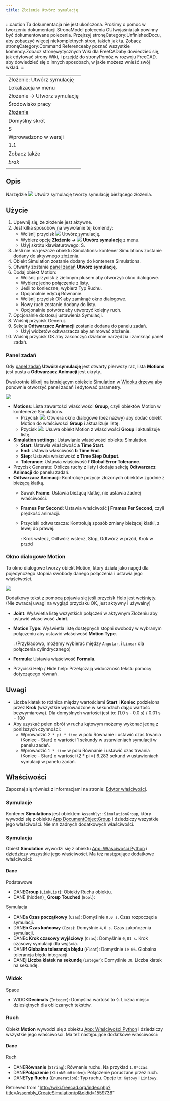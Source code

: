 ```yaml
---
title: Złożenie Utwórz symulację
---
```

:::caution
Ta dokumentacja nie jest ukończona. Prosimy o pomoc w tworzeniu dokumentacji.StronaModel polecenia GUIwyjaśnia jak powinny być dokumentowane polecenia. Przejrzyj stronęCategory:UnfinishedDocu, aby zobaczyć więcej niekompletnych stron, takich jak ta. Zobacz stronęCategory:Command Referenceaby poznać wszystkie komendy.Zobacz stronęwytycznych Wiki dla FreeCADaby dowiedzieć się, jak edytować strony Wiki, i przejdź do stronyPomóż w rozwoju FreeCAD, aby dowiedzieć się o innych sposobach, w jakie możesz wnieść swój wkład.
:::

|  |
| --- |
| Złożenie: Utwórz symulację |
| Lokalizacja w menu |
| Złożenie → Utwórz symulację |
| Środowisko pracy |
| [Złożenie](/Assembly_Workbench/pl "Assembly Workbench/pl") |
| Domyślny skrót |
| S |
| Wprowadzono w wersji |
| 1.1 |
| Zobacz także |
| *brak* |
|  |

## Opis

Narzędzie ![](/images/Assembly_CreateSimulation.svg) Utwórz symulację tworzy symulację bieżącego złożenia.

## Użycie

1. Upewnij się, że złożenie jest aktywne.
2. Jest kilka sposobów na wywołanie tej komendy:
   * Wciśnij przycisk ![](/images/Assembly_CreateSimulation.svg) Utwórz symulację.
   * Wybierz opcję **Złożenie → ![](/images/Assembly_CreateSimulation.svg) Utwórz symulację** z menu.
   * Użyj skrótu klawiaturowego: S.
3. Jeśli nie ma jeszcze obiektu Simulations: kontener Simulations zostanie dodany do aktywnego złożenia.
4. Obiekt Simulation zostanie dodany do kontenera Simulations.
5. Otwarty zostanie [panel zadań](/Task_panel/pl "Task panel/pl") **Utwórz symulację**.
6. Dodaj obiekt Motion:
   * Wciśnij przycisk z zielonym plusem aby otworzyć okno dialogowe.
   * Wybierz jedno połączenie z listy.
   * Jeśli to konieczne, wybierz Typ Ruchu.
   * Opcjonalnie edytuj Równanie.
   * Wciśnij przycisk OK aby zamknąć okno dialogowe.
   * Nowy ruch zostanie dodany do listy.
   * Opcjonalnie potwórz aby utworzyć kolejny ruch.
7. Opcjonalnie dostosuj ustawienia Symulacji.
8. Wciśnij przycisk Generuj.
9. Sekcja **Odtwarzacz Animacji** zostanie dodana do panelu zadań.
   * Użyj widżetów odtwarzacza aby animować złożenie.
10. Wciśnij przycisk OK aby zakończyć działanie narzędzia i zamknąć panel zadań.

### Panel zadań

Gdy [panel zadań](/Task_panel/pl "Task panel/pl") **Utwórz symulację** jest otwarty pierwszy raz, lista **Motions** jest pusta a **Odtwarzacz Animacji** jest ukryty..

Dwukrotnie kliknij na istniejącym obiekcie Simulation w [Widoku drzewa](/Tree_view/pl "Tree view/pl") aby ponownie otworzyć panel zadań i edytować parametry.

![](/images/Assembly_CreateSimulation-Task.png)

* **Motions**: Lista zawartości właściwości **Group**, czyli obiektów Motion w kontenerze Simulations.
  + Przycisk ![](/images/List-add.svg): Otwiera okno dialogowe (bez nazwy) aby dodać obiekt Motion do właściwości **Group** i aktualizuje listę.
  + Pzycisk ![](/images/Edit-delete.svg): Usuwa obiekt Motion z właściwości **Group** i aktualizuje listę.
* **Simulation settings**: Ustawianie właściwości obiektu Simulation.
  + **Start**: Ustawia właściwość **a Time Start**.
  + **End**: Ustawia właściwość **b Time End**.
  + **Step**: Ustawia właściwość **c Time Step Output**.
  + **Tolerance**: Ustawia właściwość **f Global Error Tolerance**.
* Przycisk Generate: Oblicza ruchy z listy i dodaje sekcję **Odtwarzacz Animacji** do panelu zadań.
* **Odtwarzacz Animacji**: Kontroluje pozycje złożonych obiektów zgodnie z bieżącą klatką.
  + Suwak **Frame**: Ustawia bieżącą klatkę, nie ustawia żadnej właściwości.
  + **Frames Per Second**: Ustawia właściwość **j Frames Per Second**, czyli prędkość animacji.
  + Przyciski odtwarzacza: Kontrolują sposób zmiany bieżącej klatki, z lewej do prawej:

    :   Krok wstecz, Odtwórz wstecz, Stop, Odtwórz w przód, Krok w przód

### Okno dialogowe Motion

To okno dialogowe tworzy obiekt Motion, który działa jako napęd dla pojedynczego stopnia swobody danego połączenia i ustawia jego właściwości.

![](/images/Assembly_CreateSimulation-Motion.png)

Dodatkowy tekst z pomocą pojawia się jeśli przycisk Help jest wciśnięty.  
(Nie zwracaj uwagi na wygląd przycisku OK, jest aktywny i używalny)

* **Joint**: Wyświetla listę wszystkich połączeń w aktywnym Złożeniu aby ustawić właściwość **Joint**.
* **Motion Type**: Wyświetla listę dostępnych stopni swobody w wybranym połączeniu aby ustawić właściwość **Motion Type**.

  :   (Przykładowo, możemy wybierać między `Angular`, i `Linear` dla połączenia cylindrycznego)
* **Formula**: Ustawia właściwość **Formula**.
* Przyciski Help / Hide help: Przełączają widoczność tekstu pomocy dotyczącego równań.

## Uwagi

* Liczba klatek to różnica między wartościami **Start** i **Koniec** podzielona przez **Krok** (wszystkie wprowadzone w sekundach dając wartość bezwymiarową). Dla domyślnych wartości jest to: (1.0 s - 0.0 s) / 0.01 s = 100
* Aby uzyskać pełen obrót w ruchu kątowym możemy wykonać jedną z poniższych czynności:
  + Wprowadzić `2 * pi * time` w polu Równanie i ustawić czas trwania (Koniec - Start) o wartości 1 sekundy w ustawieniach symulacji w panelu zadań.
  + Wprowadzić `1 * time` w polu Równanie i ustawić czas trwania (Koniec - Start) o wartości (2 \* pi =) 6.283 sekund w ustawieniach symulacji w panelu zadań.

## Właściwości

Zapoznaj się również z informacjami na stronie: [Edytor właściwości](/Property_editor/pl "Property editor/pl").

### Symulacje

Kontener **Simulations** jest obiektem `Assembly::SimulationGroup`, który wywodzi się z obiektu [App DocumentObjectGroup](/App_DocumentObjectGroup/pl "App DocumentObjectGroup/pl") i dziedziczy wszystkie jego właściwości. Nie ma żadnych dodatkowych właściwości.

### Symulacja

Obiekt **Simulation** wywodzi się z obiektu [App: Właściwości Python](/App_FeaturePython/pl "App FeaturePython/pl") i dziedziczy wszystkie jego właściwości. Ma też następujące dodatkowe właściwości:

#### Dane

Podstawowe

* DANE**Group** (`LinkList`): Obiekty Ruchu obiektu.
* DANE (hidden)**\_ Group Touched** (`Bool`):

Symulacja

* DANE**a Czas początkowy** (`Czas`): Domyślnie `0,0 s`. Czas rozpoczęcia symulacji.
* DANE**b Czas końcowy** (`Czas`): Domyślnie `4,0 s`. Czas zakończenia symulacji.
* DANE**c Krok czasowy wyjściowy** (`Czas`): Domyślnie `0,01 s`. Krok czasowy symulacji dla wyjścia.
* DANE**f Globalna tolerancja błędu** (`Float`): Domyślnie `1e-06`. Globalna tolerancja błędu integracji.
* DANE**j Liczba klatek na sekundę** (`Integer`): Domyślnie `30`. Liczba klatek na sekundę.

### Widok

Space

* WIDOK**Decimals** (`Integer`): Domyślna wartość to `9`. Liczba miejsc dziesiętnych dla obliczanych tekstów.

### Ruch

Obiekt **Motion** wywodzi się z obiektu [App: Właściwości Python](/App_FeaturePython/pl "App FeaturePython/pl") i dziedziczy wszystkie jego właściwości. Ma też następujące dodatkowe właściwości:

#### Dane

Ruch

* DANE**Równanie** (`String`): Równanie ruchu. Na przykład `1.0*czas`.
* DANE**Połączenie** (`XLinkSubHidden`): Połączenie poruszane przez ruch.
* DANE**Typ Ruchu** (`Enumeration`): Typ ruchu. Opcje to: `Kątowy` i `Liniowy`.

Retrieved from "<http://wiki.freecad.org/index.php?title=Assembly_CreateSimulation/pl&oldid=1559736>"